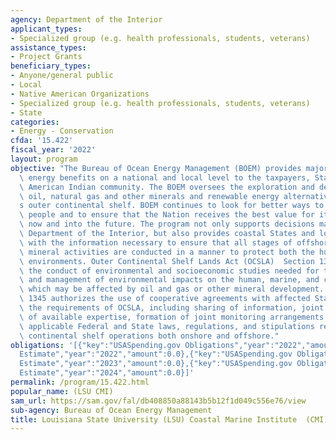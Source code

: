 ```yaml
---
agency: Department of the Interior
applicant_types:
- Specialized group (e.g. health professionals, students, veterans)
assistance_types:
- Project Grants
beneficiary_types:
- Anyone/general public
- Local
- Native American Organizations
- Specialized group (e.g. health professionals, students, veterans)
- State
categories:
- Energy - Conservation
cfda: '15.422'
fiscal_year: '2022'
layout: program
objective: "The Bureau of Ocean Energy Management (BOEM) provides major economic and\
  \ energy benefits on a national and local level to the taxpayers, States and the\
  \ American Indian community. The BOEM oversees the exploration and development of\
  \ oil, natural gas and other minerals and renewable energy alternatives on the Nation\u2019\
  s outer continental shelf. BOEM continues to look for better ways to serve the American\
  \ people and to ensure that the Nation receives the best value for its resources\
  \ now and into the future. The program not only supports decisions made within the\
  \ Department of the Interior, but also provides coastal States and local governments\
  \ with the information necessary to ensure that all stages of offshore energy and\
  \ mineral activities are conducted in a manner to protect both the human and natural\
  \ environments. Outer Continental Shelf Lands Act (OCSLA)  Section 1346 mandates\
  \ the conduct of environmental and socioeconomic studies needed for the assessment\
  \ and management of environmental impacts on the human, marine, and coastal environments\
  \ which may be affected by oil and gas or other mineral development. OCSLA Section\
  \ 1345 authorizes the use of cooperative agreements with affected States to meet\
  \ the requirements of OCSLA, including sharing of information, joint utilization\
  \ of available expertise, formation of joint monitoring arrangements to carry out\
  \ applicable Federal and State laws, regulations, and stipulations relevant to outer\
  \ continental shelf operations both onshore and offshore."
obligations: '[{"key":"USASpending.gov Obligations","year":"2022","amount":16000.0},{"key":"SAM.gov
  Estimate","year":"2022","amount":0.0},{"key":"USASpending.gov Obligations","year":"2023","amount":0.0},{"key":"SAM.gov
  Estimate","year":"2023","amount":0.0},{"key":"USASpending.gov Obligations","year":"2024","amount":0.0},{"key":"SAM.gov
  Estimate","year":"2024","amount":0.0}]'
permalink: /program/15.422.html
popular_name: (LSU CMI)
sam_url: https://sam.gov/fal/db408850a88143b5b12f1d049c556e76/view
sub-agency: Bureau of Ocean Energy Management
title: Louisiana State University (LSU) Coastal Marine Institute  (CMI)
---
```

